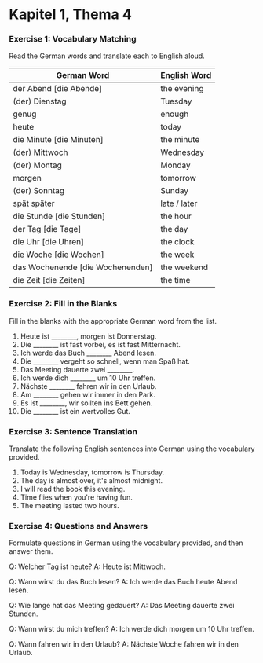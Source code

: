 # Kapitel 1, Thema 4

### Exercise 1: Vocabulary Matching

Read the German words and translate each to English aloud.

| German Word                       | English Word |
| --------------------------------- | ------------ |
| der Abend \[die Abende]           | the evening  |
| (der) Dienstag                    | Tuesday      |
| genug                             | enough       |
| heute                             | today        |
| die Minute \[die Minuten]         | the minute   |
| (der) Mittwoch                    | Wednesday    |
| (der) Montag                      | Monday       |
| morgen                            | tomorrow     |
| (der) Sonntag                     | Sunday       |
| spät später                       | late / later |
| die Stunde \[die Stunden]         | the hour     |
| der Tag \[die Tage]               | the day      |
| die Uhr \[die Uhren]              | the clock    |
| die Woche \[die Wochen]           | the week     |
| das Wochenende \[die Wochenenden] | the weekend  |
| die Zeit \[die Zeiten]            | the time     |

### Exercise 2: Fill in the Blanks

Fill in the blanks with the appropriate German word from the list.

1. Heute ist \_\_\_\_\_\_\_\_, morgen ist Donnerstag.
2. Die \_\_\_\_\_\_\_\_ ist fast vorbei, es ist fast Mitternacht.
3. Ich werde das Buch \_\_\_\_\_\_\_\_ Abend lesen.
4. Die \_\_\_\_\_\_\_\_ vergeht so schnell, wenn man Spaß hat.
5. Das Meeting dauerte zwei \_\_\_\_\_\_\_\_.
6. Ich werde dich \_\_\_\_\_\_\_\_ um 10 Uhr treffen.
7. Nächste \_\_\_\_\_\_\_\_ fahren wir in den Urlaub.
8. Am \_\_\_\_\_\_\_\_ gehen wir immer in den Park.
9. Es ist \_\_\_\_\_\_\_\_, wir sollten ins Bett gehen.
10. Die \_\_\_\_\_\_\_\_ ist ein wertvolles Gut.

### Exercise 3: Sentence Translation

Translate the following English sentences into German using the vocabulary provided.

1. Today is Wednesday, tomorrow is Thursday.
2. The day is almost over, it's almost midnight.
3. I will read the book this evening.
4. Time flies when you're having fun.
5. The meeting lasted two hours.

### Exercise 4: Questions and Answers

Formulate questions in German using the vocabulary provided, and then answer them.

Q: Welcher Tag ist heute? A: Heute ist Mittwoch.

Q: Wann wirst du das Buch lesen? A: Ich werde das Buch heute Abend lesen.

Q: Wie lange hat das Meeting gedauert? A: Das Meeting dauerte zwei Stunden.

Q: Wann wirst du mich treffen? A: Ich werde dich morgen um 10 Uhr treffen.

Q: Wann fahren wir in den Urlaub? A: Nächste Woche fahren wir in den Urlaub.
